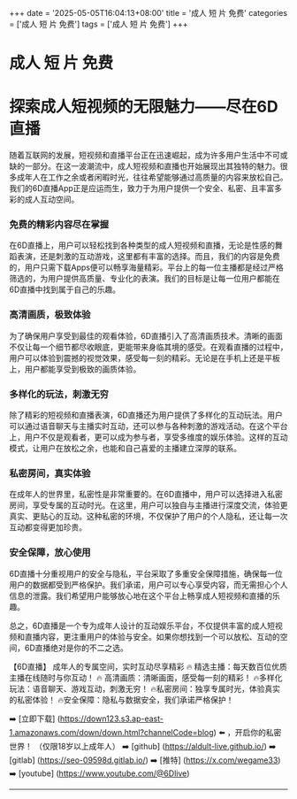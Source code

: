 +++
date = '2025-05-05T16:04:13+08:00'
title = '成人 短 片 免费'
categories = ['成人 短 片 免费']
tags = ['成人 短 片 免费']
+++

# 成人 短 片 免费

# 探索成人短视频的无限魅力——尽在6D直播

随着互联网的发展，短视频和直播平台正在迅速崛起，成为许多用户生活中不可或缺的一部分。在这一波潮流中，成人短视频和直播也开始展现出其独特的魅力。很多成年人在工作之余或者闲暇时光，往往希望能够通过高质量的内容来放松自己。我们的6D直播App正是应运而生，致力于为用户提供一个安全、私密、且丰富多彩的成人互动空间。

### 免费的精彩内容尽在掌握

在6D直播上，用户可以轻松找到各种类型的成人短视频和直播，无论是性感的舞蹈表演，还是刺激的互动游戏，这里都有丰富的选择。而且，我们的内容是免费的，用户只需下载Apps便可以畅享海量精彩。平台上的每一位主播都是经过严格筛选的，为用户提供高质量、专业化的表演。我们的目标是让每一位用户都能在6D直播中找到属于自己的乐趣。

### 高清画质，极致体验

为了确保用户享受到最佳的观看体验，6D直播引入了高清画质技术。清晰的画面不仅让每一个细节都尽收眼底，更能带来身临其境的感受。在观看直播的过程中，用户可以体验到震撼的视觉效果，感受每一刻的精彩。无论是在手机上还是平板上，用户都能享受到极致的画质体验。

### 多样化的玩法，刺激无穷

除了精彩的短视频和直播表演，6D直播还为用户提供了多样化的互动玩法。用户可以通过语音聊天与主播实时互动，还可以参与各种刺激的游戏活动。在这个平台上，用户不仅是观看者，更可以成为参与者，享受多维度的娱乐体验。这样的互动模式，让用户在放松之余，也能和自己喜爱的主播建立深厚的联系。

### 私密房间，真实体验

在成年人的世界里，私密性是非常重要的。在6D直播中，用户可以选择进入私密房间，享受专属的互动时光。在这里，用户可以独自与主播进行深度交流，体验更真实、更贴心的互动。这种私密的环境，不仅保护了用户的个人隐私，还让每一次互动都变得更加珍贵。

### 安全保障，放心使用

6D直播十分重视用户的安全与隐私，平台采取了多重安全保障措施，确保每一位用户的数据都受到严格保护。我们承诺，用户可以专心享受内容，而无需担心个人信息的泄露。我们希望用户能够放心地在这个平台上畅享成人短视频和直播的乐趣。

总之，6D直播是一个专为成年人设计的互动娱乐平台，不仅提供丰富的成人短视频和直播内容，更注重用户的体验与安全。如果你想找到一个可以放松、互动的空间，6D直播绝对是你的不二之选。

【6D直播】
成年人的专属空间，实时互动尽享精彩
🔥 精选主播：每天数百位优质主播在线随时与你互动！
🔥 高清画质：清晰画面，感受每一刻的精彩！
🔥多样化玩法：语音聊天、游戏互动，刺激无穷！
🔥私密房间：独享专属时光，体验真实的私密体验！
🔥安全保障：隐私与数据安全，我们承诺严格保护！

➡️ [立即下载] (https://down123.s3.ap-east-1.amazonaws.com/down/down.html?channelCode=blog) ⬅️ ，开启你的私密世界！
（仅限18岁以上成年人）
➡️ [github] (https://aldult-live.github.io/)
➡️ [gitlab] (https://seo-09598d.gitlab.io/)
➡️ [推特] (https://x.com/wegame33)
➡️ [youtube] (https://www.youtube.com/@6Dlive)

---
